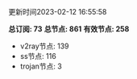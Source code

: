 更新时间2023-02-12 16:55:58

**总订阅: 73**
**总节点: 861**
**有效节点: 258**
- v2ray节点: 139
- ss节点: 116
- trojan节点: 3
